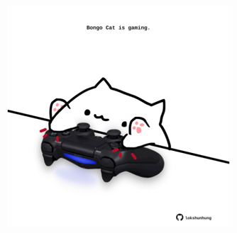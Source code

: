 <!-- built at 12/10/2022, 21:01:46 UTC -->
<p align="center">
  <img width="500" height="500" src="./ReadmeImage.svg">
</p>
